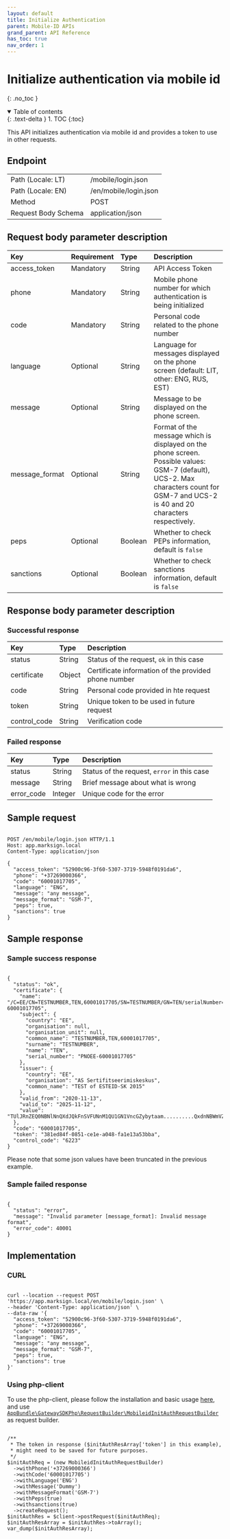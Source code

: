 ```yaml
---
layout: default
title: Initialize Authentication
parent: Mobile-ID APIs
grand_parent: API Reference
has_toc: true
nav_order: 1
---
```


# Initialize authentication via mobile id
{: .no_toc }

<details open markdown="block">
  <summary>
    Table of contents
  </summary>
  {: .text-delta }
1. TOC
{:toc}
</details>

This API initializes authentication via mobile id and provides a token to use in other requests.

## Endpoint

<table>
  <tbody>
    <tr>
      <td>Path (Locale: LT)</td>
      <td>/mobile/login.json</td>
    </tr>
    <tr>
      <td>Path (Locale: EN)</td>
      <td>/en/mobile/login.json</td>
    </tr>
    <tr>
      <td>Method</td>
      <td>POST</td>
    </tr>
    <tr>
      <td>Request Body Schema</td>
      <td>application/json</td>
    </tr>
  </tbody>
</table>



## Request body parameter description

| Key | Requirement | Type | Description |
| :--- | :--- | :--- | :--- |
| access_token | Mandatory | String | API Access Token |
| phone | Mandatory | String | Mobile phone number for which authentication is being initialized |
| code | Mandatory | String | Personal code related to the phone number |
| language | Optional | String | Language for messages displayed on the phone screen (default: LIT, other: ENG, RUS, EST) |
| message | Optional | String | Message to be displayed on the phone screen. |
| message_format | Optional | String | Format of the message which is displayed on the phone screen. Possible values: GSM-7 (default), UCS-2. Max characters count for GSM-7 and UCS-2 is 40 and 20 characters respectively. |
| peps | Optional | Boolean | Whether to check PEPs information, default is `false` |
| sanctions | Optional | Boolean | Whether to check sanctions information, default is `false` |



## Response body parameter description

### Successful response

| Key | Type | Description |
| :--- | :--- | :--- |
| status | String | Status of the request, `ok` in this case |
| certificate | Object | Certificate information of the provided phone number |
| code | String | Personal code provided in hte request |
| token | String | Unique token to be used in future request |
| control_code | String | Verification code |


### Failed response

| Key | Type | Description |
| :--- | :--- | :--- |
| status | String | Status of the request, `error` in this case |
| message | String | Brief message about what is wrong |
| error_code | Integer | Unique code for the error |



## Sample request

```

POST /en/mobile/login.json HTTP/1.1
Host: app.marksign.local
Content-Type: application/json

{
  "access_token": "52900c96-3f60-5307-3719-5948f0191da6",
  "phone": "+37269000366",
  "code": "60001017705",
  "language": "ENG",
  "message": "any message",
  "message_format": "GSM-7",
  "peps": true,
  "sanctions": true
}

```

## Sample response

### Sample success response

```

{
  "status": "ok",
  "certificate": {
    "name": "/C=EE/CN=TESTNUMBER,TEN,60001017705/SN=TESTNUMBER/GN=TEN/serialNumber=PNOEE-60001017705",
    "subject": {
      "country": "EE",
      "organisation": null,
      "organisation_unit": null,
      "common_name": "TESTNUMBER,TEN,60001017705",
      "surname": "TESTNUMBER",
      "name": "TEN",
      "serial_number": "PNOEE-60001017705"
    },
    "issuer": {
      "country": "EE",
      "organisation": "AS Sertifitseerimiskeskus",
      "common_name": "TEST of ESTEID-SK 2015"
    },
    "valid_from": "2020-11-13",
    "valid_to": "2025-11-12",
    "value": "TUlJRnZEQ0NBNlNnQXdJQkFnSVFUNnM1QU1GN1VncGZybytaam..........QxdnNBWmVZRGlveURtejVEaVg5QUlPWUtkWVhxOGZRT2k3ND0="
  },
  "code": "60001017705",
  "token": "381ed84f-0851-ce1e-a048-fa1e13a53bba",
  "control_code": "6223"
}

```

Please note that some json values have been truncated in the previous example.

### Sample failed response

```

{
  "status": "error",
  "message": "Invalid parameter [message_format]: Invalid message format",
  "error_code": 40001
}

```

## Implementation

### CURL

```

curl --location --request POST 'https://app.marksign.local/en/mobile/login.json' \
--header 'Content-Type: application/json' \
--data-raw '{
  "access_token": "52900c96-3f60-5307-3719-5948f0191da6",
  "phone": "+37269000366",
  "code": "60001017705",
  "language": "ENG",
  "message": "any message",
  "message_format": "GSM-7",
  "peps": true,
  "sanctions": true
}'

```

### Using php-client

To use the php-client, please follow the installation and basic usage [here](/sdk-php-client.html#usage), and use [`AppBundle\GatewaySDKPhp\RequestBuilder\MobileidInitAuthRequestBuilder`](/class-ref/GatewaySDKPhp/RequestBuilder/MobileidInitAuthRequestBuilder.html) as request builder.

```

/**
 * The token in response ($initAuthResArray['token'] in this example),
 * might need to be saved for future purposes.
 */
$initAuthReq = (new MobileidInitAuthRequestBuilder)
  ->withPhone('+37269000366')
  ->withCode('60001017705')
  ->withLanguage('ENG')
  ->withMessage('Dummy')
  ->withMessageFormat('GSM-7')
  ->withPeps(true)
  ->withsanctions(true)
  ->createRequest();
$initAuthRes = $client->postRequest($initAuthReq);
$initAuthResArray = $initAuthRes->toArray();
var_dump($initAuthResArray);

```
